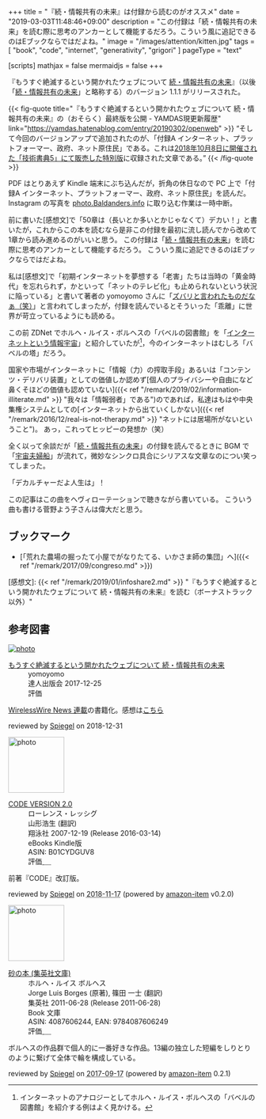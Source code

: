 +++
title = "『続・情報共有の未来』は付録から読むのがオススメ"
date = "2019-03-03T11:48:46+09:00"
description = "この付録は「続・情報共有の未来」を読む際に思考のアンカーとして機能するだろう。こういう風に追記できるのはEブックならではだよね。"
image = "/images/attention/kitten.jpg"
tags = [ "book", "code", "internet", "generativity", "grigori" ]
pageType = "text"

[scripts]
  mathjax = false
  mermaidjs = false
+++

『もうすぐ絶滅するという開かれたウェブについて [続・情報共有の未来]』（以後「[続・情報共有の未来]」と略称する）のバージョン 1.1.1 がリリースされた。

{{< fig-quote title="『もうすぐ絶滅するという開かれたウェブについて 続・情報共有の未来』の（おそらく）最終版を公開 - YAMDAS現更新履歴" link="https://yamdas.hatenablog.com/entry/20190302/openweb" >}}
<q>そして今回のバージョンアップで追加されたのが、「付録A インターネット、プラットフォーマー、政府、ネット原住民」である。これは<a href="https://yamdas.hatenablog.com/entry/20181001/gijutsushoten">2018年10月8日に開催された「技術書典5」にて販売した特別版</a>に収録された文章である。</q>
{{< /fig-quote >}}

PDF はとりあえず Kindle 端末にぶち込んだが，折角の休日なので PC 上で「付録A インターネット、プラットフォーマー、政府、ネット原住民」を読んだ。
Instagram の写真を [photo.Baldanders.info](https://photo.baldanders.info/) に取り込む作業は一時中断。

前に書いた[感想文]で「50章は（長いとか多いとかじゃなくて）デカい！」と書いたが，これからこの本を読むなら是非この付録を最初に流し読んでから改めて1章から読み進めるのがいいと思う。
この付録は「[続・情報共有の未来]」を読む際に思考のアンカーとして機能するだろう。
こういう風に追記できるのはEブックならではだよね。

私は[感想文]で「初期インターネットを夢想する「老害」たちは当時の「黄金時代」を忘れられず，かといって「ネットのテレビ化」も止められないという状況に陥っている」と書いて著者の yomoyomo さんに「[ズバリと言われたものだなぁ（笑）](https://yamdas.hatenablog.com/entry/20190115/openweb "『もうすぐ絶滅するという開かれたウェブについて 続・情報共有の未来』への反応 その18 - YAMDAS現更新履歴")」と言われてしまったが，付録を読んでいるとそういった「乖離」に世界が苛立っているようにも読める。

この前 ZDNet でホルヘ・ルイス・ボルヘスの「バベルの図書館」を「[インターネットという情報宇宙](https://japan.zdnet.com/article/35133467/ "ボルヘスの短編小説が暗示する情報社会の本質と行方 - ZDNet Japan")」と紹介していたが[^borges1]，今のインターネットはむしろ「バベルの塔」だろう。

[^borges1]: インターネットのアナロジーとしてホルヘ・ルイス・ボルヘスの「バベルの図書館」を紹介する例はよく見かける。

国家や市場がインターネットに「情報（力）の搾取手段」あるいは「コンテンツ・デリバリ装置」としての価値しか認めず[個人のプライバシーや自由になど鼻くそほどの価値も認めていない]({{< ref "/remark/2019/02/information-illiterate.md" >}} "我々は「情報弱者」である")のであれば，私達はもはや中央集権システムとしての[インターネットから出ていくしかない]({{< ref "/remark/2016/12/real-is-not-therapy.md" >}} "ネットには居場所がないということ")。
あっ，これってヒッピーの発想か（笑）

全く以って余談だが「[続・情報共有の未来]」の付録を読んでるときに BGM で「[宇宙夫婦船](https://www.joysound.com/web/search/song/408115)」が流れて，微妙なシンクロ具合にシリアスな文章なのについ笑ってしまった。

「デカルチャーだよ人生は」！

この記事はこの曲をヘヴィローテーションで聴きながら書いている。
こういう曲も書ける菅野よう子さんは偉大だと思う。

## ブックマーク

- [「荒れた農場の掘ったて小屋でがなりたてる、いかさま師の集団」へ]({{< ref "/remark/2017/09/congreso.md" >}})

[続・情報共有の未来]: https://www.yamdas.org/infoshare2/ "『もうすぐ絶滅するという開かれたウェブについて 続・情報共有の未来』サポートページ"
[達人出版会]: https://tatsu-zine.com/
[感想文]: {{< ref "/remark/2019/01/infoshare2.md" >}} "『もうすぐ絶滅するという開かれたウェブについて 続・情報共有の未来』を読む（ボーナストラック以外）"

## 参考図書

<div class="hreview" >
	<div class="photo"><a class="item url" href="https://tatsu-zine.com/books/infoshare2"><img src="https://tatsu-zine.com/images/books/877/cover_s.jpg" alt="photo"></a></div>
    <dl class="fn">
      <dt><a href="https://tatsu-zine.com/books/infoshare2">もうすぐ絶滅するという開かれたウェブについて 続・情報共有の未来</a></dt>
      <dd>yomoyomo</dd>
      <dd>達人出版会 2017-12-25</dd>
      <dd>評価&nbsp;<abbr class="rating fa-sm" title="4">
        <i class="fas fa-star"></i>
        <i class="fas fa-star"></i>
        <i class="fas fa-star"></i>
        <i class="fas fa-star"></i>
        <i class="far fa-star"></i>
      </abbr></dd>
    </dl>
    <p class="description"><a href="https://wirelesswire.jp/author/yomoyomo/">WirelessWire News 連載</a>の書籍化。感想は<a href="/remark/2019/01/infoshare2/">こちら</a></p>
	<p class="powered-by" >reviewed by <a href='#maker' class='reviewer'>Spiegel</a> on <abbr class="dtreviewed">2018-12-31</abbr></p>
</div>

<div class="hreview">
  <div class="photo"><a class="item url" href="https://www.amazon.co.jp/CODE-VERSION-2-0-%E3%83%AD%E3%83%BC%E3%83%AC%E3%83%B3%E3%82%B9%E3%83%BB%E3%83%AC%E3%83%83%E3%82%B7%E3%82%B0-ebook/dp/B01CYDGUV8?SubscriptionId=AKIAJYVUJ3DMTLAECTHA&tag=baldandersinf-22&linkCode=xm2&camp=2025&creative=165953&creativeASIN=B01CYDGUV8"><img src="https://images-fe.ssl-images-amazon.com/images/I/31Q2jh%2B5SgL._SL160_.jpg" width="113" alt="photo"></a></div>
  <dl class="fn">
    <dt><a href="https://www.amazon.co.jp/CODE-VERSION-2-0-%E3%83%AD%E3%83%BC%E3%83%AC%E3%83%B3%E3%82%B9%E3%83%BB%E3%83%AC%E3%83%83%E3%82%B7%E3%82%B0-ebook/dp/B01CYDGUV8?SubscriptionId=AKIAJYVUJ3DMTLAECTHA&tag=baldandersinf-22&linkCode=xm2&camp=2025&creative=165953&creativeASIN=B01CYDGUV8">CODE VERSION 2.0</a></dt>
	<dd>ローレンス・レッシグ</dd>
	<dd>山形浩生 (翻訳)</dd>
    <dd>翔泳社 2007-12-19 (Release 2016-03-14)</dd>
    <dd>eBooks Kindle版</dd>
    <dd>ASIN: B01CYDGUV8</dd>
    <dd>評価<abbr class="rating fa-sm" title="4">&nbsp;<i class="fas fa-star"></i>&nbsp;<i class="fas fa-star"></i>&nbsp;<i class="fas fa-star"></i>&nbsp;<i class="fas fa-star"></i>&nbsp;<i class="far fa-star"></i></abbr></dd>
  </dl>
  <p class="description">前著『CODE』改訂版。</p>
  <p class="powered-by" >reviewed by <a href='#maker' class='reviewer'>Spiegel</a> on <abbr class="dtreviewed" title="2018-11-17">2018-11-17</abbr> (powered by <a href="https://github.com/spiegel-im-spiegel/amazon-item" >amazon-item</a> v0.2.0)</p>
</div>

<div class="hreview">
  <div class="photo"><a class="item url" href="https://www.amazon.co.jp/%E7%A0%82%E3%81%AE%E6%9C%AC-%E9%9B%86%E8%8B%B1%E7%A4%BE%E6%96%87%E5%BA%AB-%E3%83%9B%E3%83%AB%E3%83%98%E3%83%BB%E3%83%AB%E3%82%A4%E3%82%B9-%E3%83%9C%E3%83%AB%E3%83%98%E3%82%B9/dp/4087606244?SubscriptionId=AKIAJYVUJ3DMTLAECTHA&tag=baldandersinf-22&linkCode=xm2&camp=2025&creative=165953&creativeASIN=4087606244"><img src="https://images-fe.ssl-images-amazon.com/images/I/51Q1RWgKY8L._SL160_.jpg" width="113" alt="photo"></a></div>
  <dl class="fn">
    <dt><a href="https://www.amazon.co.jp/%E7%A0%82%E3%81%AE%E6%9C%AC-%E9%9B%86%E8%8B%B1%E7%A4%BE%E6%96%87%E5%BA%AB-%E3%83%9B%E3%83%AB%E3%83%98%E3%83%BB%E3%83%AB%E3%82%A4%E3%82%B9-%E3%83%9C%E3%83%AB%E3%83%98%E3%82%B9/dp/4087606244?SubscriptionId=AKIAJYVUJ3DMTLAECTHA&tag=baldandersinf-22&linkCode=xm2&camp=2025&creative=165953&creativeASIN=4087606244">砂の本 (集英社文庫)</a></dt>
	<dd>ホルヘ・ルイス ボルヘス</dd>
	<dd>Jorge Luis Borges (原著), 篠田 一士 (翻訳)</dd>
    <dd>集英社 2011-06-28 (Release 2011-06-28)</dd>
    <dd>Book 文庫</dd>
    <dd>ASIN: 4087606244, EAN: 9784087606249</dd>
    <dd>評価<abbr class="rating fa-sm" title="5">&nbsp;<i class="fas fa-star"></i>&nbsp;<i class="fas fa-star"></i>&nbsp;<i class="fas fa-star"></i>&nbsp;<i class="fas fa-star"></i>&nbsp;<i class="fas fa-star"></i></abbr></dd>
  </dl>
  <p class="description">ボルヘスの作品群で個人的に一番好きな作品。13編の独立した短編をしりとりのように繋げて全体で輪を構成している。</p>
  <p class="powered-by" >reviewed by <a href='#maker' class='reviewer'>Spiegel</a> on <abbr class="dtreviewed" title="2017-09-17">2017-09-17</abbr> (powered by <a href="https://github.com/spiegel-im-spiegel/amazon-item" >amazon-item</a> 0.2.1)</p>
</div>
